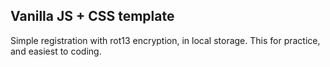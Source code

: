 ## Vanilla JS + CSS template

Simple registration with rot13 encryption, in local storage. This for practice, and easiest to coding.
